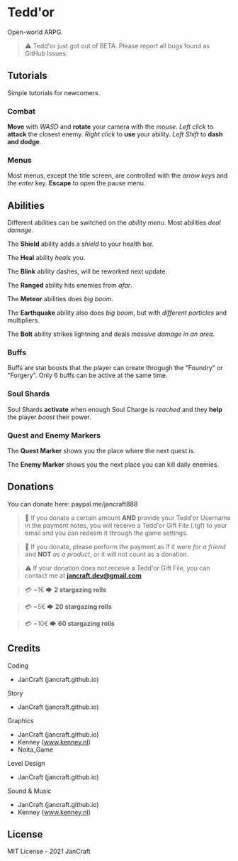 # Tedd'or
Open-world ARPG.

> ⚠️ Tedd'or just got out of BETA. Please report all bugs found as GitHub Issues.

## Tutorials
Simple tutorials for newcomers.

### Combat
**Move** with *WASD* and **rotate** your camera with the *mouse*.
*Left click* to **attack** the closest enemy.
*Right click* to **use** your ability.
*Left Shift* to **dash and dodge**.

### Menus
Most menus, except the title screen, are controlled with the *arrow keys* and the *enter* key.
**Escape** to open the pause menu.

## Abilities
Different abilities can be switched on the *ability menu*. Most abilities *deal damage*.

The **Shield** ability adds a *shield* to your health bar.

The **Heal** ability *heals* you.

The **Blink** ability dashes, will be reworked next update.

The **Ranged** ability hits enemies from *afar*.

The **Meteor** abilities does *big boom*.

The **Earthquake** ability also does *big boom*, but with *different particles* and multipliers.

The **Bolt** ability strikes lightning and deals *massive damage in an area*.

### Buffs
Buffs are stat boosts that the player can create throgugh the "Foundry" or "Forgery".
Only 6 buffs can be active at the same time.

### Soul Shards
Soul Shards **activate** when enough Soul Charge is *reached* and they **help** the player *boost* their power.

### Quest and Enemy Markers
The **Quest Marker** shows you the place where the next quest is.

The **Enemy Marker** shows you the next place you can kill daily enemies.

## Donations
You can donate here: paypal.me/jancraft888

> 💬 If you donate a certain amount **AND** provide your Tedd'or Username in the payment notes, you will receive a Tedd'or Gift File (.tgf) to your email and you can redeem it through the game settings.

> 💬 If you donate, please perform the payment as if it were *for a friend* and **NOT** *as a product*, or it will not count as a donation.

> ⚠️ If your donation does not receive a Tedd'or Gift File, you can contact me at **jancraft.dev@gmail.com**

> 💳 ~1€ 🡆 **2 stargazing rolls**

> 💳 ~5€ 🡆 **20 stargazing rolls**

> 💳 ~10€ 🡆 **60 stargazing rolls**

## Credits
Coding
* JanCraft (jancraft.github.io)

Story
* JanCraft (jancraft.github.io)

Graphics
* JanCraft (jancraft.github.io)
* Kenney (www.kenney.nl)
* Noita_Game

Level Design
* JanCraft (jancraft.github.io)

Sound & Music
* JanCraft (jancraft.github.io)
* Kenney (www.kenney.nl)

## License
MIT License - 2021 JanCraft